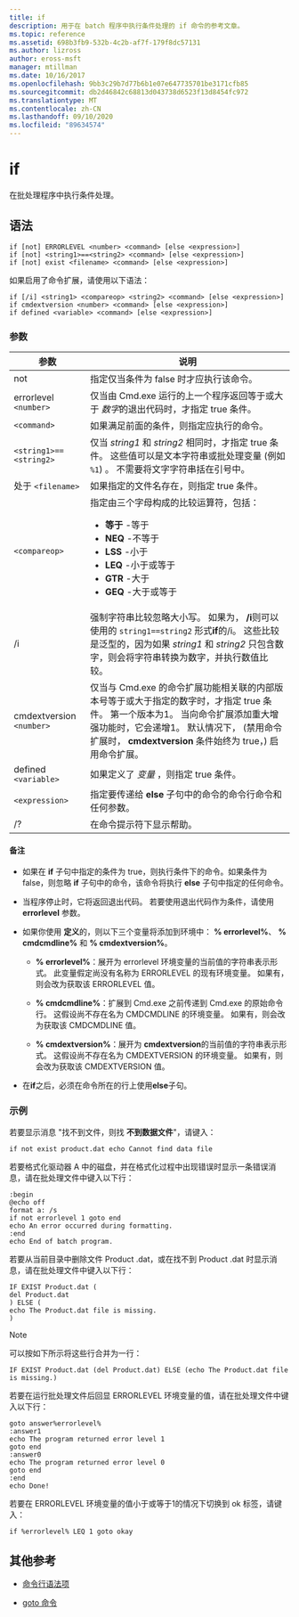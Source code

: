 ```yaml
---
title: if
description: 用于在 batch 程序中执行条件处理的 if 命令的参考文章。
ms.topic: reference
ms.assetid: 698b3fb9-532b-4c2b-af7f-179f8dc57131
ms.author: lizross
author: eross-msft
manager: mtillman
ms.date: 10/16/2017
ms.openlocfilehash: 9bb3c29b7d77b6b1e07e647735701be3171cfb85
ms.sourcegitcommit: db2d46842c68813d043738d6523f13d8454fc972
ms.translationtype: MT
ms.contentlocale: zh-CN
ms.lasthandoff: 09/10/2020
ms.locfileid: "89634574"
---
```

# <a name="if"></a>if

在批处理程序中执行条件处理。

## <a name="syntax"></a>语法

```
if [not] ERRORLEVEL <number> <command> [else <expression>]
if [not] <string1>==<string2> <command> [else <expression>]
if [not] exist <filename> <command> [else <expression>]
```

如果启用了命令扩展，请使用以下语法：

```
if [/i] <string1> <compareop> <string2> <command> [else <expression>]
if cmdextversion <number> <command> [else <expression>]
if defined <variable> <command> [else <expression>]
```

### <a name="parameters"></a>参数

| 参数 | 说明 |
| --------- |------------ |
| not | 指定仅当条件为 false 时才应执行该命令。 |
| errorlevel `<number>` | 仅当由 Cmd.exe 运行的上一个程序返回等于或大于 *数字*的退出代码时，才指定 true 条件。 |
| `<command>` | 如果满足前面的条件，则指定应执行的命令。 |
| `<string1>==<string2>` | 仅当 *string1* 和 *string2* 相同时，才指定 true 条件。 这些值可以是文本字符串或批处理变量 (例如 `%1`) 。 不需要将文字字符串括在引号中。 |
| 处于 `<filename>` | 如果指定的文件名存在，则指定 true 条件。 |
| `<compareop>` | 指定由三个字母构成的比较运算符，包括：<ul><li>**等于** -等于</li><li>**NEQ** -不等于</li><li>**LSS** -小于</li><li>**LEQ** -小于或等于</li><li>**GTR** -大于</li><li>**GEQ** -大于或等于</li></ul> |
| /i | 强制字符串比较忽略大小写。 如果为， **/i**则可以使用的 `string1==string2` 形式**if**的/i。 这些比较是泛型的，因为如果 *string1* 和 *string2* 只包含数字，则会将字符串转换为数字，并执行数值比较。 |
| cmdextversion `<number>` | 仅当与 Cmd.exe 的命令扩展功能相关联的内部版本号等于或大于指定的数字时，才指定 true 条件。 第一个版本为1。 当向命令扩展添加重大增强功能时，它会递增1。 默认情况下， (禁用命令扩展时， **cmdextversion** 条件始终为 true，) 启用命令扩展。 |
| defined `<variable>` | 如果定义了 *变量* ，则指定 true 条件。 |
| `<expression>` | 指定要传递给 **else** 子句中的命令的命令行命令和任何参数。 |
| /? | 在命令提示符下显示帮助。 |

#### <a name="remarks"></a>备注

- 如果在 **if** 子句中指定的条件为 true，则执行条件下的命令。如果条件为 false，则忽略 **if** 子句中的命令，该命令将执行 **else** 子句中指定的任何命令。

- 当程序停止时，它将返回退出代码。 若要使用退出代码作为条件，请使用 **errorlevel** 参数。

- 如果你使用 **定义**的，则以下三个变量将添加到环境中： **% errorlevel%**、 **% cmdcmdline%** 和 **% cmdextversion%**。

  - **% errorlevel%**：展开为 errorlevel 环境变量的当前值的字符串表示形式。 此变量假定尚没有名称为 ERRORLEVEL 的现有环境变量。 如果有，则会改为获取该 ERRORLEVEL 值。

  - **% cmdcmdline%**：扩展到 Cmd.exe 之前传递到 Cmd.exe 的原始命令行。 这假设尚不存在名为 CMDCMDLINE 的环境变量。 如果有，则会改为获取该 CMDCMDLINE 值。

  - **% cmdextversion%**：展开为 **cmdextversion**的当前值的字符串表示形式。 这假设尚不存在名为 CMDEXTVERSION 的环境变量。 如果有，则会改为获取该 CMDEXTVERSION 值。

- 在**if**之后，必须在命令所在的行上使用**else**子句。

### <a name="examples"></a>示例

若要显示消息 "找不到文件，则找 **不到数据文件**"，请键入：

```
if not exist product.dat echo Cannot find data file
```

若要格式化驱动器 A 中的磁盘，并在格式化过程中出现错误时显示一条错误消息，请在批处理文件中键入以下行：

```
:begin
@echo off
format a: /s
if not errorlevel 1 goto end
echo An error occurred during formatting.
:end
echo End of batch program.
```

若要从当前目录中删除文件 Product .dat，或在找不到 Product .dat 时显示消息，请在批处理文件中键入以下行：

```
IF EXIST Product.dat (
del Product.dat
) ELSE (
echo The Product.dat file is missing.
)
```

> [!NOTE]
> 可以按如下所示将这些行合并为一行：
> ```
> IF EXIST Product.dat (del Product.dat) ELSE (echo The Product.dat file is missing.)
> ```

若要在运行批处理文件后回显 ERRORLEVEL 环境变量的值，请在批处理文件中键入以下行：

```
goto answer%errorlevel%
:answer1
echo The program returned error level 1
goto end
:answer0
echo The program returned error level 0
goto end
:end
echo Done!
```

若要在 ERRORLEVEL 环境变量的值小于或等于1的情况下切换到 ok 标签，请键入：

```
if %errorlevel% LEQ 1 goto okay
```

## <a name="additional-references"></a>其他参考

- [命令行语法项](command-line-syntax-key.md)

- [goto 命令](goto.md)
